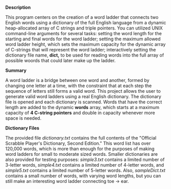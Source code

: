**Description**

This program centers on the creation of a word ladder that connects two English words using a dictionary of the full English language from a dynamic heap-allocated array of C strings and triple pointers. You can utilized UNIX command-line arguments for several tasks: setting the word length for the starting and final words for the word ladder; setting the maximum allowed word ladder height, which sets the maximum capacity for the dynamic array of C-strings that will represent the word ladder; interactively setting the dictionary file name, **dict,** to be used for reading words into the full array of possible woords that could later make up the ladder.


**Summary**

A word ladder is a bridge between one word and another, formed by changing one letter at a time, with the constraint that at each step the sequence of letters still forms a valid word. This project allows the user to generate valid word ladders using a real English dictionary. The dictionary file is opened and each dictionary is scanned. Words that have the correct length are added to the dynamic **words** array, which starts at a maximum capacity of **4 C-string pointers** and double in capacity whenever more space is needed. 

**Dictionary Files**

The provided file _dictionary.txt_ contains the full contents of the "Official Scrabble Player's Dictionary, Second Edition." This word list has over 120,000 words, which is more than enough for the purposes of making word ladders for small to moderate sized words. Smaller dictionaries are also provided for testing purposes: _simple3.txt_ contains a limited number of 3-letter words, _simple4.txt_ contains a limited number of 4-letter words, and _simple5.txt_ contains a limited number of 5-letter words. Also, _sampleDict.txt_ contains a small number of words, with varying word lengths, but you can still make an interesting word ladder connecting toe -> ear. 
